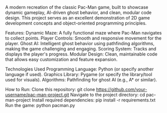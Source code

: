 A modern recreation of the classic Pac-Man game, built to showcase dynamic gameplay, AI-driven ghost behavior, and clean, modular code design. This project serves as an excellent demonstration of 2D game development concepts and object-oriented programming principles.

Features:
Dynamic Maze: A fully functional maze where Pac-Man navigates to collect points.
Player Controls: Smooth and responsive movement for the player.
Ghost AI: Intelligent ghost behavior using pathfinding algorithms, making the game challenging and engaging.
Scoring System: Tracks and displays the player's progress.
Modular Design: Clean, maintainable code that allows easy customization and feature expansion.

Technologies Used
Programming Language: Python (or specify another language if used).
Graphics Library: Pygame (or specify the library/tool used for visuals).
Algorithms: Pathfinding for ghost AI (e.g., A* or similar).

How to Run:
Clone this repository:
git clone https://github.com/your-username/pac-man-project.git
Navigate to the project directory:
cd pac-man-project
Install required dependencies:
pip install -r requirements.txt
Run the game:
python pacman.py

